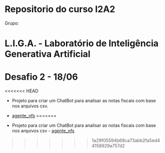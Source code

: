 # Repositorio do curso I2A2

Grupo:
# L.I.G.A. - Laboratório de Inteligência Generativa Artificial

# Desafio 2 - 18/06
<<<<<<< HEAD
* Projeto para criar um ChatBot para analisar as notas fiscais com base nos arquivos csv.
 - [agente_nfs](./agente_nfs)
=======
  * Projeto para criar um ChatBot para analisar as notas fiscais com base nos arquivos csv - [agente_nfs](./agente_nfs)
>>>>>>> 1a29f05594b69ca73abb2fa5ed44158929a757d2
